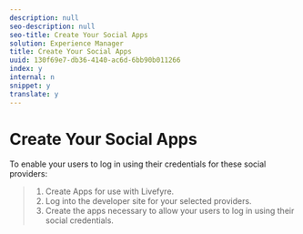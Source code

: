```yaml
---
description: null
seo-description: null
seo-title: Create Your Social Apps
solution: Experience Manager
title: Create Your Social Apps
uuid: 130f69e7-db36-4140-ac6d-6bb90b011266
index: y
internal: n
snippet: y
translate: y
---
```


# Create Your Social Apps

To enable your users to log in using their credentials for these social providers:

>1. Create Apps for use with Livefyre.
>1. Log into the developer site for your selected providers.
>1. Create the apps necessary to allow your users to log in using their social credentials.

